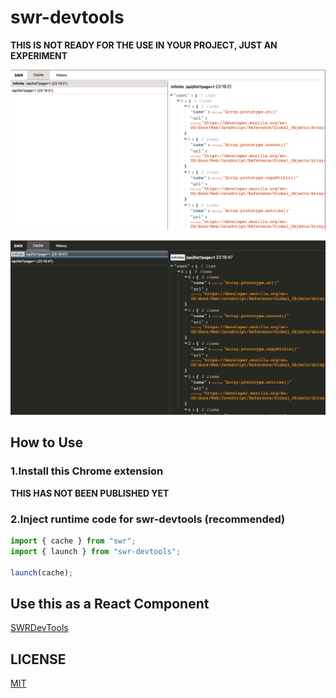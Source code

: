 # swr-devtools

**THIS IS NOT READY FOR THE USE IN YOUR PROJECT, JUST AN EXPERIMENT**

![A screenshot of SWR Devtools (light theme)](./imgs/light.png)

![A screenshot of SWR Devtools (dark theme)](./imgs/dark.png)

## How to Use

### 1.Install this Chrome extension

**THIS HAS NOT BEEN PUBLISHED YET**

### 2.Inject runtime code for swr-devtools (recommended)

```js
import { cache } from "swr";
import { launch } from "swr-devtools";

launch(cache);
```

## Use this as a React Component

[SWRDevTools](./packages/swr-devtools/)

## LICENSE

[MIT](LICENSE.md)
